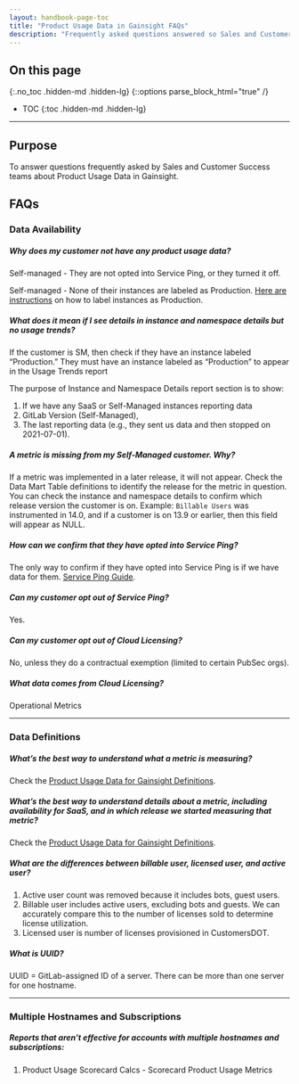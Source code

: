 ```yaml
---
layout: handbook-page-toc
title: "Product Usage Data in Gainsight FAQs"
description: "Frequently asked questions answered so Sales and Customer Success teams can confidently use Product Usage Data to support their customers' top initiatives and business objectives."
---
```


<link rel="stylesheet" type="text/css" href="/stylesheets/biztech.css" />

## On this page
{:.no_toc .hidden-md .hidden-lg}
{::options parse_block_html="true" /}

- TOC
{:toc .hidden-md .hidden-lg}

---
## Purpose

To answer questions frequently asked by Sales and Customer Success teams about Product Usage Data in Gainsight.

## FAQs

### Data Availability

##### Why does my customer not have any product usage data?
Self-managed - They are not opted into Service Ping, or they turned it off.

Self-managed - None of their instances are labeled as Production. [Here are instructions](https://about.gitlab.com/handbook/customer-success/product-usage-data/using-product-usage-data-in-gainsight/#updating-self-managed-instance-type) on how to label instances as Production.

##### What does it mean if I see details in instance and namespace details but no usage trends? 
If the customer is SM, then check if they have an instance labeled “Production.” They must have an instance labeled as “Production” to appear in the Usage Trends report

The purpose of  Instance and Namespace Details report section is to show: 
1. If we have any SaaS or Self-Managed instances reporting data
2. GitLab Version (Self-Managed),
3. The last reporting data (e.g., they sent us data and then stopped on 2021-07-01). 

##### A metric is missing from my Self-Managed customer. Why?
If a metric was implemented in a later release, it will not appear. Check the Data Mart Table definitions to identify the release for the metric in question. You can check the instance and namespace details to confirm which release version the customer is on. Example: `Billable Users` was instrumented in 14.0, and if a customer is on 13.9 or earlier, then this field will appear as NULL.

##### How can we confirm that they have opted into Service Ping?
The only way to confirm if they have opted into Service Ping is if we have data for them. [Service Ping Guide](https://docs.gitlab.com/ee/development/service_ping/). 

##### Can my customer opt out of Service Ping?
Yes.

##### Can my customer opt out of Cloud Licensing?
No, unless they do a contractual exemption (limited to certain PubSec orgs).

##### What data comes from Cloud Licensing?
Operational Metrics

---

### Data Definitions

##### What’s the best way to understand what a metric is measuring?
Check the [Product Usage Data for Gainsight Definitions](https://docs.google.com/spreadsheets/d/1EhSXqx6YXcpqHg2TpS0ZN5Rk_d2hhrTPrW5FTbmuZjw/edit?usp=sharing).

##### What’s the best way to understand details about a metric, including availability for SaaS, and in which release we started measuring that metric?
Check the [Product Usage Data for Gainsight Definitions](https://docs.google.com/spreadsheets/d/1EhSXqx6YXcpqHg2TpS0ZN5Rk_d2hhrTPrW5FTbmuZjw/edit?usp=sharing).

##### What are the differences between billable user, licensed user, and active user?
1. Active user count was removed because it includes bots, guest users. 
2. Billable user includes active users, excluding bots and guests. We can accurately compare this to the number of licenses sold to determine license utilization.
3. Licensed user is number of licenses provisioned in CustomersDOT.

##### What is UUID?
UUID = GitLab-assigned ID of a server. There can be more than one server for one hostname.

---

### Multiple Hostnames and Subscriptions

##### Reports that aren’t effective for accounts with multiple hostnames and subscriptions: 
1. Product Usage Scorecard Calcs - Scorecard Product Usage Metrics



